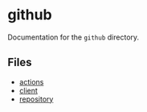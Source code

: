 # github

Documentation for the `github` directory.

## Files

- [actions](./actions.md)
- [client](./client.md)
- [repository](./repository.md)

